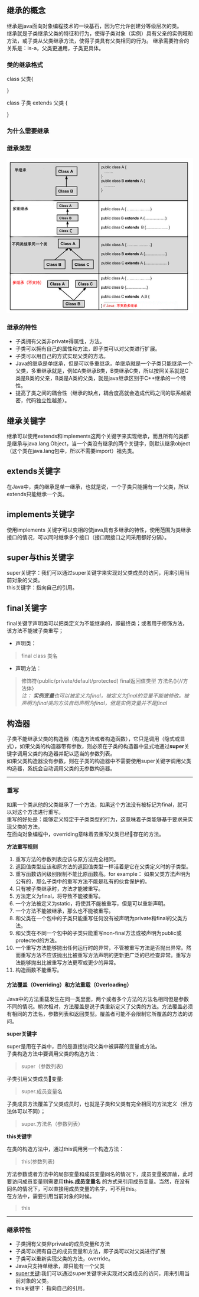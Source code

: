 ## 继承的概念
继承是java面向对象编程技术的一块基石，因为它允许创建分等级层次的类。  
继承就是子类继承父类的特征和行为，使得子类对象（实例）具有父亲的实例域和方法，或子类从父类继承方法，使得子类具有父类相同的行为。
继承需要符合的关系是：is-a，父类更通用，子类更具体。
### 类的继承格式
class 父类{

}

class 子类 extends 父类 {

}

### 为什么需要继承

### 继承类型
![](https://github.com/zzxx9426/S_01/blob/master/myPicture/other/%E7%BB%A7%E6%89%BF%E7%B1%BB%E5%9E%8B.png?raw=true)  
### 继承的特性
* 子类拥有父类非private得属性，方法。
* 子类可以拥有自己的属性和方法，即子类可以对父类进行扩展。
* 子类可以用自己的方式实现父类的方法。
* Java的继承是单继承，但是可以多重继承，单继承就是一个子类只能继承一个父类，多重继承就是，例如A类继承B类，B类继承C类，所以按照关系就是C类是B类的父亲，B类是A类的父类，就是java继承区别于C++继承的一个特性。
* 提高了类之间的耦合性（继承的缺点，耦合度高就会造成代码之间的联系越紧密，代码独立性越差）。

## 继承关键字
继承可以使用extends和implements这两个关键字来实现继承，而且所有的类都是继承与java.lang.Object，当一个类没有继承的两个关键字，则默认继承object（这个类在java.lang包中，所以不需要import）祖先类。

## extends关键字
在Java中，类的继承是单一继承，也就是说，一个子类只能拥有一个父类，所以extends只能继承一个类。

## implements关键字 
使用implements 关键字可以变相的使java具有多继承的特性，使用范围为类继承接口的情况，可以同时继承多个接口（接口跟接口之间采用都好分隔）。

## super与this关键字

super关键字：我们可以通过super关键字来实现对父类成员的访问，用来引用当前对象的父类。  
this关键字：指向自己的引用。

## final关键字
final关键字声明类可以把类定义为不能继承的，即最终类；或者用于修饰方法，该方法不能被子类重写；
* 声明类：
> final class 类名
* 声明方法： 
> 修饰符(public/private/default/protected) final返回值类型 方法名(){//方法体}  
*注： **实例变量**也可以被定义为final，被定义为final的变量不能被修改。被声明为final类的方法自动声明为final，但是实例变量并不是final*

## 构造器
子类不能继承父类的构造器（构造方法或者构造函数），它只是调用（隐式或显式），如果父类的构造器带有参数，则必须在子类的构造器中显式地通过**super**关键字调用父类的构造器并配以适当的参数列表。  
如果父类构造器没有参数，则在子类的构造器中不需要使用super关键字调用父类构造器，系统会自动调用父类的无参数构造器。
****

### 重写 
如果一个类从他的父类继承了一个方法，如果这个方法没有被标记为final，就可以对这个方法进行重写。  
重写的好处是：能够定义特定于子类类型的行为，这意味着子类能够基于要求来实现父类的方法。  
在面向对象编程中，overriding意味着去重写父类已经存在的方法。  

**方法重写规则**

1. 重写方法的参数列表应该与原方法完全相同。  
2. 返回值类型应该和原方法的返回值类型一样活着是它在父类定义时的子类型。  
3. 重写函数访问级别限制不能比原函数高。for example： 如果父类方法声明为公有的，那么子类中的重写方法不能是私有的伙食保护的。
4. 只有被子类继承时，方法才能被重写。  
5. 方法定义为final，将导致不能被重写。 
6. 一个方法被定义为static，将使其不能被重写，但是可以重新声明。  
7. 一个方法不能被继承，那么也不能被重写。  
8. 和父类在一个包中的子类只能重写任何没有被声明为private和final的父类方法。  
9. 和父类在不同一个包中的子类只能重写non-final方法或被声明为public或protected的方法。  
10. 一个重写方法能够抛出任何运行时的异常，不管被重写方法是否抛出异常。然而重写方法不应该抛出比被重写方法声明的更新更广泛的已检查异常。重写方法能够抛出比被重写方法更窄或更少的异常。
11. 构造函数不能重写。  

#### 方法覆盖（Overriding）和方法重载（Overloading）
Java中的方法重载发生在同一类里面，两个或者多个方法的方法名相同但是参数不同的情况。榆次相对，方法覆盖是说子类重新定义了父类的方法。方法覆盖必须有相同的方法名，参数列表和返回类型。覆盖者可能不会限制它所覆盖的方法的访问。

**super关键字**

super是用在子类中，目的是直接访问父类中被屏蔽的变量或方法。  
子类构造方法中要调用父类的构造方法：  
> super（参数列表)  

子类引用父类成员变量:  
> super.成员变量名

子类成员方法覆盖了父类成员时，也就是子类和父类有完全相同的方法定义（但方法体可以不同）；

> super.方法名（参数列表）  


**this关键字**

在类的构造方法中，通过this调用另一个构造方法：  
> this(参数列表)

方法参数或者方法中的局部变量和成员变量同名的情况下，成员变量被屏蔽，此时要访问成员变量则需要用**this.成员变量名** 的方式来引用成员变量。当然，在没有同名的情况下，可以直接用成员变量的名字，可不用this。  
在方法中，需要引用当前对象的时候。  
> this 

****

### 继承特性
* 子类拥有父类非private的成员变量和方法  
* 子类可以拥有自己的成员变量和方法，即子类可以对父类进行扩展  
* 子类可以重新实现父类的方法，override。  
* Java只支持单继承，即只能有一个父类 
* <u>super关键</u>:我们可以通过super关键字来实现对父类成员的访问，用来引用当前对象的父类。  
* this关键字： 指向自己的引用。
